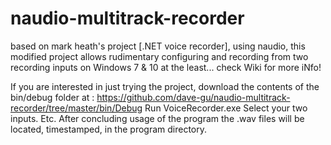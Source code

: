 # naudio-multitrack-recorder
based on mark heath's project [.NET voice recorder], using naudio, this modified project allows rudimentary configuring and recording from two recording inputs on Windows 7 &amp; 10 at the least... check Wiki for more iNfo!

If you are interested in just trying the project, download the contents of the bin/debug folder at : https://github.com/dave-gu/naudio-multitrack-recorder/tree/master/bin/Debug
Run VoiceRecorder.exe
Select your two inputs.
Etc.
After concluding usage of the program the .wav files will be located, timestamped, in the program directory.
